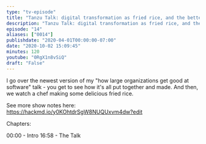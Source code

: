 ```yaml
---
type: "tv-episode"
title: "Tanzu Talk: digital transformation as fried rice, and the better software standard talk"
description: "Tanzu Talk: digital transformation as fried rice, and the better software standard talk"
episode: "14"
aliases: ["0014"]
publishdate: "2020-04-01T00:00:00-07:00"
date: "2020-10-02 15:09:45"
minutes: 120
youtube: "0RgX1n8vSiQ"
draft: "False"
---
```


I go over the newest version of my "how large organizations get good at software" talk - you get to see how it's all put together and made. And then, we watch a chef making some delicious fried rice.

See more show notes here: https://hackmd.io/y0KOhtdrSgW8NUQUxvm4dw?edit

Chapters:

00:00 - Intro
16:58 - The Talk
